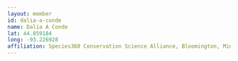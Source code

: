 ```yaml
---
layout: member
id: dalia-a-conde
name: Dalia A Conde
lat: 44.859184
long: -93.226928
affiliation: Species360 Conservation Science Alliance, Bloomington, Minnesota, USA
---
```



